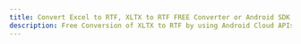 ---title: Convert Excel to RTF, XLTX to RTF FREE Converter or Android SDKdescription: Free Conversion of XLTX to RTF by using Android Cloud APIs & SDKs. Also Create, Edit & Render Microsoft Excel, CSV and SpreadsheetML worksheets or spreadsheet in the Cloud.---